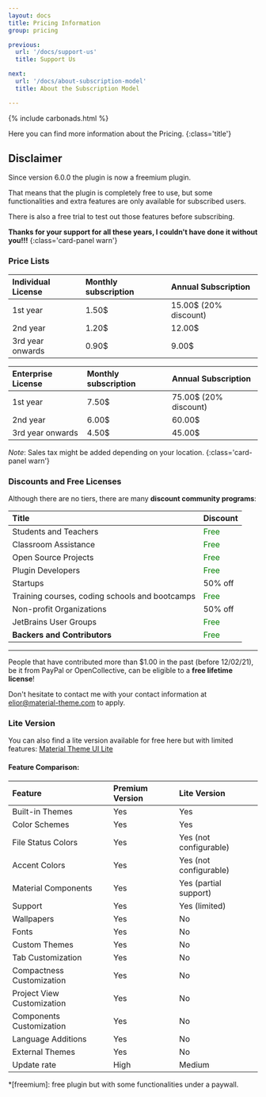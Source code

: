 ```yaml
---
layout: docs
title: Pricing Information
group: pricing

previous:
  url: '/docs/support-us'
  title: Support Us

next:
  url: '/docs/about-subscription-model'
  title: About the Subscription Model

---
```


{% include carbonads.html %}

Here you can find more information about the Pricing.
{:class='title'}

## Disclaimer

Since version 6.0.0 the plugin is now a freemium plugin.

That means that the plugin is completely free to use, but some functionalities and extra features are only available for subscribed users.

There is also a free trial to test out those features before subscribing.

**Thanks for your support for all these years, I couldn't have done it without you!!!**
{:class='card-panel warn'}


### Price Lists

| Individual License | Monthly subscription | Annual Subscription   |
|:-------------------|:---------------------|:----------------------|
| 1st year           | 1.50$                | 15.00$ (20% discount) |
| 2nd year           | 1.20$                | 12.00$                |
| 3rd year onwards   | 0.90$                | 9.00$                 |

| Enterprise License | Monthly subscription | Annual Subscription   |
|:-------------------|:---------------------|:----------------------|
| 1st year           | 7.50$                | 75.00$ (20% discount) |
| 2nd year           | 6.00$                | 60.00$                |
| 3rd year onwards   | 4.50$                | 45.00$                |

*Note*: Sales tax might be added depending on your location.
{:class='card-panel warn'}

### Discounts and Free Licenses

Although there are no tiers, there are many **discount community programs**:

| Title                                          | Discount                              |
|:-----------------------------------------------|:--------------------------------------|
| Students and Teachers                          | <span style="color:green">Free</span> |
| Classroom Assistance                           | <span style="color:green">Free</span> |
| Open Source Projects                           | <span style="color:green">Free</span> |
| Plugin Developers                              | <span style="color:green">Free</span> |
| Startups                                       | 50% off                               |
| Training courses, coding schools and bootcamps | <span style="color:green">Free</span> |
| Non-profit Organizations                       | 50% off                               |
| JetBrains User Groups                          | <span style="color:green">Free</span> |
| **Backers and Contributors**                   | <span style="color:green">Free</span> |

----

People that have contributed more than $1.00 in the past (before 12/02/21), be it from PayPal or OpenCollective,
can be eligible to a **free lifetime license**!

Don't hesitate to contact me with your contact information at <elior@material-theme.com> to apply.


### Lite Version

You can also find a lite version available for free here but with limited features: [Material Theme UI Lite](https://plugins.jetbrains.com/plugin/12124-material-theme-ui-lite)

#### Feature Comparison:

| Feature                    | Premium Version | Lite Version           |
|:---------------------------|:----------------|:-----------------------|
| Built-in Themes            | Yes             | Yes                    |
| Color Schemes              | Yes             | Yes                    |
| File Status Colors         | Yes             | Yes (not configurable) |
| Accent Colors              | Yes             | Yes (not configurable) |
| Material Components        | Yes             | Yes (partial support)  |
| Support                    | Yes             | Yes (limited)          |
| Wallpapers                 | Yes             | No                     |
| Fonts                      | Yes             | No                     |
| Custom Themes              | Yes             | No                     |
| Tab Customization          | Yes             | No                     |
| Compactness Customization  | Yes             | No                     |
| Project View Customization | Yes             | No                     |
| Components Customization   | Yes             | No                     |
| Language Additions         | Yes             | No                     |
| External Themes            | Yes             | No                     |
| Update rate                | High            | Medium                 |



*[freemium]: free plugin but with some functionalities under a paywall.
